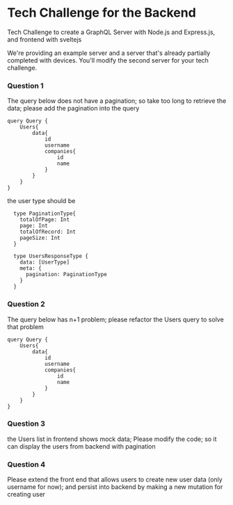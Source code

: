 # Tech Challenge for the Backend

Tech Challenge to create a GraphQL Server with Node.js and Express.js, and frontend with sveltejs

We're providing an example server and a server that's already partially completed with devices.  You'll modify the second server for your tech challenge.

### Question 1
The query below does not have a pagination; so take too long to retrieve the data; please add the pagination into the query
```
query Query {
    Users{
        data{
            id
            username
            companies{
                id
                name
            }
        }
    }
}
```

the user type should be 
```
  type PaginationType{
    totalOfPage: Int
    page: Int
    totalOfRecord: Int
    pageSize: Int
  }

  type UsersResponseType {
    data: [UserType]
    meta: {
      pagination: PaginationType
    }
  }
```

### Question 2

The query below has n+1 problem; please refactor the Users query to solve that problem
```
query Query {
    Users{
        data{
            id
            username
            companies{
                id
                name
            }
        }
    }
}
```

### Question 3

the Users list in frontend shows mock data; Please modify the code; so it can display the users from backend with pagination

### Question 4

Please extend the front end that allows users to create new user data (only username for now); and persist into backend by making a new mutation for creating user